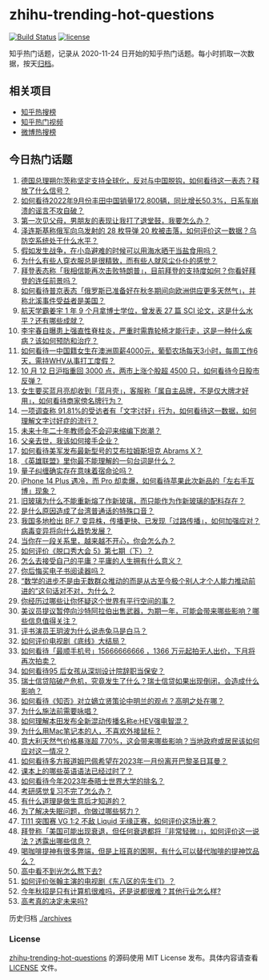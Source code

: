 # zhihu-trending-hot-questions

[![Build Status](https://github.com/justjavac/zhihu-trending-hot-questions/workflows/ci/badge.svg?branch=master)](https://github.com/justjavac/zhihu-trending-hot-questions/actions)
[![license](https://img.shields.io/github/license/justjavac/zhihu-trending-hot-questions)](https://github.com/justjavac/zhihu-trending-hot-questions/blob/master/LICENSE)

知乎热门话题，记录从 2020-11-24 日开始的知乎热门话题。每小时抓取一次数据，按天[归档](./archives)。

## 相关项目

- [知乎热搜榜](https://github.com/justjavac/zhihu-trending-top-search)
- [知乎热门视频](https://github.com/justjavac/zhihu-trending-hot-video)
- [微博热搜榜](https://github.com/justjavac/weibo-trending-hot-search)

## 今日热门话题

<!-- BEGIN -->
<!-- 最后更新时间 Thu Oct 13 2022 02:32:53 GMT+0800 (China Standard Time) -->

1. [德国总理朔尔茨称坚定支持全球化，反对与中国脱钩，如何看待这一表态？释放了什么信号？](https://www.zhihu.com/question/558791710)
1. [如何看待2022年9月份丰田中国销量172,800辆，同比增长50.3%，日系车崩溃的谣言不攻自破？](https://www.zhihu.com/question/558724608)
1. [第一次见父母，男朋友的表现让我打了退堂鼓，我要怎么办？](https://www.zhihu.com/question/554034364)
1. [泽连斯基称俄军向乌发射的 28 枚导弹 20 枚被击落，如何评价这一数据？乌防空系统处于什么水平？](https://www.zhihu.com/question/558880777)
1. [假如发生战争，在小岛避难的时候可以用海水晒干当盐食用吗？](https://www.zhihu.com/question/555638242)
1. [为什么有些人穿衣服总是很精致，而有些人就风尘仆仆的感觉？](https://www.zhihu.com/question/27016323)
1. [拜登表态称「我相信能再次击败特朗普」，目前拜登的支持度如何？你看好拜登的连任前景吗？](https://www.zhihu.com/question/558830824)
1. [如何看待普京表态「俄罗斯已准备好在秋冬期间向欧洲供应更多天然气」，并称北溪事件受益者是美国？](https://www.zhihu.com/question/558983094)
1. [航天学霸姜宇 1 年 9 个月拿博士学位，曾发表 27 篇 SCI 论文，这是什么水平？还有哪些成就？](https://www.zhihu.com/question/558794172)
1. [李宇春自曝患上强直性脊柱炎，严重时需靠轮椅才能行走，这是一种什么疾病？该如何预防和治疗？](https://www.zhihu.com/question/558971534)
1. [如何看待一中国籍女生在澳洲周薪4000元，葡萄农场每天3小时，每周工作6天，需持WHV从事打工度假？](https://www.zhihu.com/question/558816269)
1. [10 月 12 日沪指重回 3000 点，两市上涨个股超 4500 只，如何看待今日股市反弹？](https://www.zhihu.com/question/558889600)
1. [女生要买蓝月亮却收到「蓝月壳」，客服称「属自主品牌，不是仅大牌才好用」，如何看待商家傍名牌行为？](https://www.zhihu.com/question/558853532)
1. [一项调查称 91.81%的受访者有「文字讨好」行为，如何看待这一数据，如何理解文字讨好症的流行？](https://www.zhihu.com/question/558877310)
1. [未来十年二十年教师会不会迎来缩编下岗潮？](https://www.zhihu.com/question/557594658)
1. [父亲去世，我该如何接手企业？](https://www.zhihu.com/question/558758783)
1. [如何看待美军发布最新型号的艾布拉姆斯坦克 Abrams X？](https://www.zhihu.com/question/558435080)
1. [《英雄联盟》里你最不能理解的一句台词是什么？](https://www.zhihu.com/question/420264870)
1. [量子纠缠确实存在意味着宿命论吗？](https://www.zhihu.com/question/557949184)
1. [iPhone 14 Plus 遇冷，而 Pro 却卖爆，如何看待苹果此次新品的「左右手互博」现象？](https://www.zhihu.com/question/558611647)
1. [旧玻璃为什么不能重新熔了作新玻璃，而只能作为作新玻璃的配料存在？](https://www.zhihu.com/question/554085292)
1. [是什么原因造成了台湾普通话的特殊口音？](https://www.zhihu.com/question/21506480)
1. [我国多地检出 BF.7 变异株，传播更快、已发现「过路传播」，如何加强应对？病毒变异将向什么趋势发展？](https://www.zhihu.com/question/558737367)
1. [当你在一段关系里，越来越不开心，你会怎么办？](https://www.zhihu.com/question/558966468)
1. [如何评价《脱口秀大会 5》第七期（下）？](https://www.zhihu.com/question/558982653)
1. [怎么去接受自己的平庸？平庸的人生拥有什么意义？](https://www.zhihu.com/question/558698275)
1. [你后悔买电子书阅读器吗？](https://www.zhihu.com/question/300173600)
1. [“数学的进步不是由无数群众推动的而是从古至今极个别人才个人能力推动前进的”这句话对不对，为什么？](https://www.zhihu.com/question/555028139)
1. [你经历过哪些让你怀疑这个世界有平行空间的事？](https://www.zhihu.com/question/282959950)
1. [美议员提议暂停向沙特阿拉伯出售武器，为期一年，可能会带来哪些影响？哪些信息值得关注？](https://www.zhihu.com/question/558963313)
1. [评书演员王玥波为什么说赤兔马是白马？](https://www.zhihu.com/question/497272463)
1. [如何评价电视剧《底线》大结局？](https://www.zhihu.com/question/558725187)
1. [如何看待「最顺手机号」15666666666 ，1366 万元起拍无人出价，下月将再次拍卖？](https://www.zhihu.com/question/558664793)
1. [如何看待95 后女孩从深圳设计院辞职当保安？](https://www.zhihu.com/question/558469906)
1. [瑞士信贷陷破产危机，究竟发生了什么？瑞士信贷如果出现倒闭，会造成什么影响？](https://www.zhihu.com/question/558794597)
1. [如何看待《知否》对立嫡立贤策论中明兰的观点？高明之处在哪？](https://www.zhihu.com/question/310274586)
1. [为什么施法前需要咏唱？](https://www.zhihu.com/question/544157757)
1. [如何理解本田发布全新混动传播名称e:HEV强电智混？](https://www.zhihu.com/question/558499463)
1. [为什么用Mac笔记本的人，不喜欢外接鼠标？](https://www.zhihu.com/question/555924675)
1. [意大利天然气价格暴涨超 770%，这会带来哪些影响？当地政府或居民该如何应对这一情况？](https://www.zhihu.com/question/558972104)
1. [如何看待多方报道姆巴佩希望在2023年一月份离开巴黎圣日耳曼？](https://www.zhihu.com/question/558783030)
1. [课本上的哪些英语语法已经过时了？](https://www.zhihu.com/question/27037537)
1. [如何看待今年2023年泰晤士世界大学的排名？](https://www.zhihu.com/question/484266405)
1. [考研感觉复习不完了怎么办？](https://www.zhihu.com/question/349740016)
1. [有什么道理是做生意后才知道的？](https://www.zhihu.com/question/318085423)
1. [为了解决失眠问题，你做过哪些努力？](https://www.zhihu.com/question/558523700)
1. [TI11 突围赛 VG 1:2 不敌 Liquid 无缘正赛，如何评价这场比赛？](https://www.zhihu.com/question/558916874)
1. [拜登称「美国可能出现衰退，但任何衰退都将『非常轻微』」，如何评价这一说法？透露出哪些信息？](https://www.zhihu.com/question/558853889)
1. [喝咖啡提神有很多弊端，但是上班真的困啊，有什么可以替代咖啡的提神饮品么？](https://www.zhihu.com/question/542156707)
1. [高中看不到光怎么熬下去?](https://www.zhihu.com/question/557150214)
1. [如何评价张翰主演的电视剧《东八区的先生们》？](https://www.zhihu.com/question/550556433)
1. [今年秋招是只有计算机很难吗，还是说都很难？其他行业怎么样?](https://www.zhihu.com/question/557849667)
1. [高考真的决定未来吗?](https://www.zhihu.com/question/558570002)

<!-- END -->

历史归档 [./archives](./archives)

### License

[zhihu-trending-hot-questions](https://github.com/justjavac/zhihu-trending-hot-questions)
的源码使用 MIT License 发布。具体内容请查看 [LICENSE](./LICENSE) 文件。
